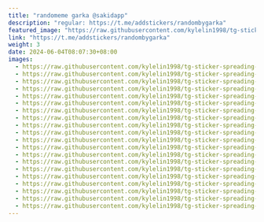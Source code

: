 ```yaml
---
title: "randomeme garka @sakidapp"
description: "regular: https://t.me/addstickers/randombygarka"
featured_image: "https://raw.githubusercontent.com/kylelin1998/tg-sticker-spreading-worldwide-images/main/img/601ff2bc-dc6a-4500-9be6-e9c25e4b574d.jpg"
link: "https://t.me/addstickers/randombygarka"
weight: 3
date: 2024-06-04T08:07:30+08:00
images:
  - https://raw.githubusercontent.com/kylelin1998/tg-sticker-spreading-worldwide-images/main/img/601ff2bc-dc6a-4500-9be6-e9c25e4b574d.jpg
  - https://raw.githubusercontent.com/kylelin1998/tg-sticker-spreading-worldwide-images/main/img/84e857eb-8dbb-46cd-bed9-30ae9e047105.jpg
  - https://raw.githubusercontent.com/kylelin1998/tg-sticker-spreading-worldwide-images/main/img/a5376d72-32d9-43e9-b79c-d757dc23215d.jpg
  - https://raw.githubusercontent.com/kylelin1998/tg-sticker-spreading-worldwide-images/main/img/2ed7451d-5144-4ef5-8b4c-572fef165ec4.jpg
  - https://raw.githubusercontent.com/kylelin1998/tg-sticker-spreading-worldwide-images/main/img/18246197-dc6a-46a9-bca6-f1e871c79f00.jpg
  - https://raw.githubusercontent.com/kylelin1998/tg-sticker-spreading-worldwide-images/main/img/b8690832-3863-4e55-9d4b-b37d2461988d.jpg
  - https://raw.githubusercontent.com/kylelin1998/tg-sticker-spreading-worldwide-images/main/img/f34f0897-5357-445d-a1a6-e8c5430f1e5f.jpg
  - https://raw.githubusercontent.com/kylelin1998/tg-sticker-spreading-worldwide-images/main/img/bb50e3c7-3e20-4c5f-aa67-5ec00bd1e918.jpg
  - https://raw.githubusercontent.com/kylelin1998/tg-sticker-spreading-worldwide-images/main/img/9c16f4be-0487-4307-b19f-ee9fd033f045.jpg
  - https://raw.githubusercontent.com/kylelin1998/tg-sticker-spreading-worldwide-images/main/img/bfc095fe-557e-4d6e-9bda-e26eb5350384.jpg
  - https://raw.githubusercontent.com/kylelin1998/tg-sticker-spreading-worldwide-images/main/img/5c28bd10-9383-4519-8a7a-1e333f6229e3.jpg
  - https://raw.githubusercontent.com/kylelin1998/tg-sticker-spreading-worldwide-images/main/img/0fc52a03-fb57-4ed1-af15-7301a847b3c5.jpg
  - https://raw.githubusercontent.com/kylelin1998/tg-sticker-spreading-worldwide-images/main/img/faf07b78-f845-4148-96ba-dbd450fb3f86.jpg
  - https://raw.githubusercontent.com/kylelin1998/tg-sticker-spreading-worldwide-images/main/img/5642f42d-6214-4077-8516-91a013d7a504.jpg
  - https://raw.githubusercontent.com/kylelin1998/tg-sticker-spreading-worldwide-images/main/img/21025ebb-3065-46bc-8ecc-7bfd047a7b2d.jpg
  - https://raw.githubusercontent.com/kylelin1998/tg-sticker-spreading-worldwide-images/main/img/1d770c2c-7ab4-41c7-b6c2-2cce58d2040c.jpg
  - https://raw.githubusercontent.com/kylelin1998/tg-sticker-spreading-worldwide-images/main/img/4faa3bfc-9139-4dbf-9280-36ae9e5c1b29.jpg
  - https://raw.githubusercontent.com/kylelin1998/tg-sticker-spreading-worldwide-images/main/img/98453e90-49c5-4a6b-b58c-8a2804da5926.jpg
  - https://raw.githubusercontent.com/kylelin1998/tg-sticker-spreading-worldwide-images/main/img/7f83b833-241f-4250-843a-785f3d6a3cf8.jpg
  - https://raw.githubusercontent.com/kylelin1998/tg-sticker-spreading-worldwide-images/main/img/48175d61-2f0e-4301-afac-edcb60e5716e.jpg
---
```


